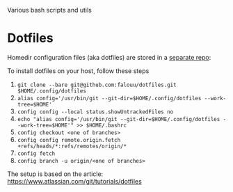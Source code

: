 Various bash scripts and utils

# Dotfiles

Homedir configuration files (aka dotfiles) are stored in a [separate repo](https://github.com/falouu/dotfiles):

To install dotfiles on your host, follow these steps
1. `git clone --bare git@github.com:falouu/dotfiles.git $HOME/.config/dotfiles`
2. `alias config='/usr/bin/git --git-dir=$HOME/.config/dotfiles --work-tree=$HOME'`
3. `config config --local status.showUntrackedFiles no`
4. `echo "alias config='/usr/bin/git --git-dir=$HOME/.config/dotfiles --work-tree=$HOME'" >> $HOME/.bashrc`
5. `config checkout <one of branches>`
6. `config config remote.origin.fetch +refs/heads/*:refs/remotes/origin/*`
7. `config fetch`
7. `config branch -u origin/<one of branches>`

The setup is based on the article: https://www.atlassian.com/git/tutorials/dotfiles 





